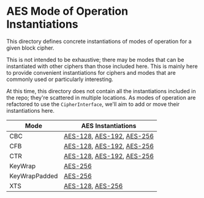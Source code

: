 # AES Mode of Operation Instantiations

This directory defines concrete instantiations of modes of operation for a given block cipher.

This is not intended to be exhaustive; there may be modes that can be instantiated with other ciphers than those included here. This is mainly here to provide convenient instantiations for ciphers and modes that are commonly used or particularly interesting.

At this time, this directory does not contain all the instantiations included in the repo; they're scattered in multiple locations. As modes of operation are refactored to use the `CipherInterface`, we'll aim to add or move their instantiations here.

| Mode          | AES Instantiations                                                                    |
| ------------- | ------------------------------------------------------------------------------------- |
| CBC           | [AES-128](./AES128_CBC.cry), [AES-192](./AES192_CBC.cry), [AES-256](./AES256_CBC.cry) |
| CFB           | [AES-128](./AES128_CFB.cry), [AES-192](./AES192_CFB.cry), [AES-256](./AES256_CFB.cry) |
| CTR           | [AES-128](./AES128_CTR.cry), [AES-192](./AES192_CTR.cry), [AES-256](./AES256_CTR.cry) |
| KeyWrap       | [AES-256](./AES256_KeyWrap.cry)                                                       |
| KeyWrapPadded | [AES-256](./AES256_KeyWrapPadded.cry)                                                 |
| XTS           | [AES-128](./AES128_XTS.cry), [AES-256](./AES256_XTS.cry)
